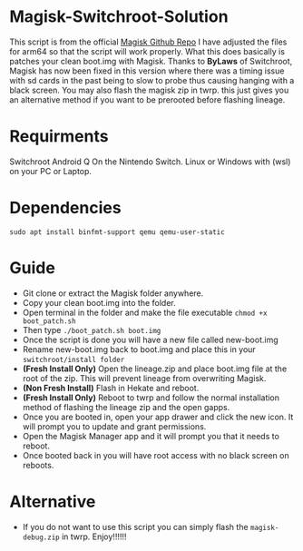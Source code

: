 # Magisk-Switchroot-Solution 

This script is from the official [Magisk Github Repo](https://github.com/topjohnwu/Magisk)  I have adjusted the files for arm64 so that the script will work properly. What this does basically is patches your clean boot.img with Magisk. Thanks to **ByLaws** of Switchroot, Magisk has now been fixed in this version where there was a timing issue with sd cards in the past being to slow to probe thus causing hanging with a black screen. You may also flash the magisk zip in twrp.  this just gives you an alternative method if you want to be prerooted before flashing lineage.

# Requirments

Switchroot Android Q On the Nintendo Switch. Linux or Windows with (wsl) on your PC or Laptop.

# Dependencies 

```sudo apt install binfmt-support qemu qemu-user-static```

# Guide

- Git clone or extract the Magisk folder anywhere.
- Copy your clean boot.img into the folder.
- Open terminal in the folder and make the file executable ```chmod +x boot_patch.sh``` 
- Then type ```./boot_patch.sh boot.img```
- Once the script is done you will have a new file called new-boot.img
- Rename new-boot.img back to boot.img and place this in your `switchroot/install folder`
- **(Fresh Install Only)** Open the lineage.zip and place boot.img file at the root of the zip.  This will prevent lineage from overwriting Magisk.
- **(Non Fresh Install)**  Flash in Hekate and reboot. 
- **(Fresh Install Only)** Reboot to twrp and follow the normal installation method of flashing the lineage zip and the open gapps.
- Once you are booted in, open your app drawer and click the new icon.  It will prompt you to update and grant permissions.
- Open the Magisk Manager app and it will prompt you that it needs to reboot.
- Once booted back in you will have root access with no black screen on reboots.

# Alternative

- If you do not want to use this script you can simply flash the ``magisk-debug.zip`` in twrp.  Enjoy!!!!!!
